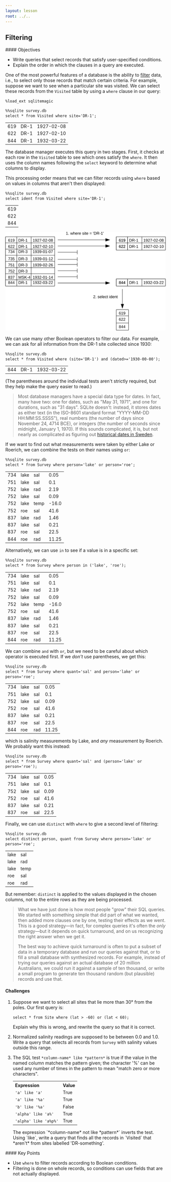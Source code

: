 ```yaml
---
layout: lesson
root: ../..
---
```


## Filtering


<div class="objectives" markdown="1">
#### Objectives

*   Write queries that select records that satisfy user-specified conditions.
*   Explain the order in which the clauses in a query are executed.
</div>


One of the most powerful features of a database is
the ability to [filter](../../gloss.html#filter) data,
i.e.,
to select only those records that match certain criteria.
For example,
suppose we want to see when a particular site was visited.
We can select these records from the `Visited` table
by using a `where` clause in our query:


<pre class="in"><code>%load_ext sqlitemagic</code></pre>


<pre class="in"><code>%%sqlite survey.db
select * from Visited where site=&#39;DR-1&#39;;</code></pre>

<div class="out"><table>
<tr><td>619</td><td>DR-1</td><td>1927-02-08</td></tr>
<tr><td>622</td><td>DR-1</td><td>1927-02-10</td></tr>
<tr><td>844</td><td>DR-1</td><td>1932-03-22</td></tr>
</table></div>


The database manager executes this query in two stages.
First,
it checks at each row in the `Visited` table
to see which ones satisfy the `where`.
It then uses the column names following the `select` keyword
to determine what columns to display.


This processing order means that
we can filter records using `where`
based on values in columns that aren't then displayed:


<pre class="in"><code>%%sqlite survey.db
select ident from Visited where site=&#39;DR-1&#39;;</code></pre>

<div class="out"><table>
<tr><td>619</td></tr>
<tr><td>622</td></tr>
<tr><td>844</td></tr>
</table></div>


<img src="img/sql-filter.svg" alt="SQL Filtering in Action" />


We can use many other Boolean operators to filter our data.
For example,
we can ask for all information from the DR-1 site collected since 1930:


<pre class="in"><code>%%sqlite survey.db
select * from Visited where (site=&#39;DR-1&#39;) and (dated&gt;=&#39;1930-00-00&#39;);</code></pre>

<div class="out"><table>
<tr><td>844</td><td>DR-1</td><td>1932-03-22</td></tr>
</table></div>


(The parentheses around the individual tests aren't strictly required,
but they help make the query easier to read.)

> Most database managers have a special data type for dates.
> In fact, many have two:
> one for dates,
> such as "May 31, 1971",
> and one for durations,
> such as "31 days".
> SQLite doesn't:
> instead,
> it stores dates as either text
> (in the ISO-8601 standard format "YYYY-MM-DD HH:MM:SS.SSSS"),
> real numbers
> (the number of days since November 24, 4714 BCE),
> or integers
> (the number of seconds since midnight, January 1, 1970).
> If this sounds complicated,
> it is,
> but not nearly as complicated as figuring out
> [historical dates in Sweden](http://en.wikipedia.org/wiki/Swedish_calendar).


If we want to find out what measurements were taken by either Lake or Roerich,
we can combine the tests on their names using `or`:


<pre class="in"><code>%%sqlite survey.db
select * from Survey where person=&#39;lake&#39; or person=&#39;roe&#39;;</code></pre>

<div class="out"><table>
<tr><td>734</td><td>lake</td><td>sal</td><td>0.05</td></tr>
<tr><td>751</td><td>lake</td><td>sal</td><td>0.1</td></tr>
<tr><td>752</td><td>lake</td><td>rad</td><td>2.19</td></tr>
<tr><td>752</td><td>lake</td><td>sal</td><td>0.09</td></tr>
<tr><td>752</td><td>lake</td><td>temp</td><td>-16.0</td></tr>
<tr><td>752</td><td>roe</td><td>sal</td><td>41.6</td></tr>
<tr><td>837</td><td>lake</td><td>rad</td><td>1.46</td></tr>
<tr><td>837</td><td>lake</td><td>sal</td><td>0.21</td></tr>
<tr><td>837</td><td>roe</td><td>sal</td><td>22.5</td></tr>
<tr><td>844</td><td>roe</td><td>rad</td><td>11.25</td></tr>
</table></div>


Alternatively,
we can use `in` to see if a value is in a specific set:


<pre class="in"><code>%%sqlite survey.db
select * from Survey where person in (&#39;lake&#39;, &#39;roe&#39;);</code></pre>

<div class="out"><table>
<tr><td>734</td><td>lake</td><td>sal</td><td>0.05</td></tr>
<tr><td>751</td><td>lake</td><td>sal</td><td>0.1</td></tr>
<tr><td>752</td><td>lake</td><td>rad</td><td>2.19</td></tr>
<tr><td>752</td><td>lake</td><td>sal</td><td>0.09</td></tr>
<tr><td>752</td><td>lake</td><td>temp</td><td>-16.0</td></tr>
<tr><td>752</td><td>roe</td><td>sal</td><td>41.6</td></tr>
<tr><td>837</td><td>lake</td><td>rad</td><td>1.46</td></tr>
<tr><td>837</td><td>lake</td><td>sal</td><td>0.21</td></tr>
<tr><td>837</td><td>roe</td><td>sal</td><td>22.5</td></tr>
<tr><td>844</td><td>roe</td><td>rad</td><td>11.25</td></tr>
</table></div>


We can combine `and` with `or`,
but we need to be careful about which operator is executed first.
If we *don't* use parentheses,
we get this:


<pre class="in"><code>%%sqlite survey.db
select * from Survey where quant=&#39;sal&#39; and person=&#39;lake&#39; or person=&#39;roe&#39;;</code></pre>

<div class="out"><table>
<tr><td>734</td><td>lake</td><td>sal</td><td>0.05</td></tr>
<tr><td>751</td><td>lake</td><td>sal</td><td>0.1</td></tr>
<tr><td>752</td><td>lake</td><td>sal</td><td>0.09</td></tr>
<tr><td>752</td><td>roe</td><td>sal</td><td>41.6</td></tr>
<tr><td>837</td><td>lake</td><td>sal</td><td>0.21</td></tr>
<tr><td>837</td><td>roe</td><td>sal</td><td>22.5</td></tr>
<tr><td>844</td><td>roe</td><td>rad</td><td>11.25</td></tr>
</table></div>


which is salinity measurements by Lake,
and *any* measurement by Roerich.
We probably want this instead:


<pre class="in"><code>%%sqlite survey.db
select * from Survey where quant=&#39;sal&#39; and (person=&#39;lake&#39; or person=&#39;roe&#39;);</code></pre>

<div class="out"><table>
<tr><td>734</td><td>lake</td><td>sal</td><td>0.05</td></tr>
<tr><td>751</td><td>lake</td><td>sal</td><td>0.1</td></tr>
<tr><td>752</td><td>lake</td><td>sal</td><td>0.09</td></tr>
<tr><td>752</td><td>roe</td><td>sal</td><td>41.6</td></tr>
<tr><td>837</td><td>lake</td><td>sal</td><td>0.21</td></tr>
<tr><td>837</td><td>roe</td><td>sal</td><td>22.5</td></tr>
</table></div>


Finally,
we can use `distinct` with `where`
to give a second level of filtering:


<pre class="in"><code>%%sqlite survey.db
select distinct person, quant from Survey where person=&#39;lake&#39; or person=&#39;roe&#39;;</code></pre>

<div class="out"><table>
<tr><td>lake</td><td>sal</td></tr>
<tr><td>lake</td><td>rad</td></tr>
<tr><td>lake</td><td>temp</td></tr>
<tr><td>roe</td><td>sal</td></tr>
<tr><td>roe</td><td>rad</td></tr>
</table></div>


But remember:
`distinct` is applied to the values displayed in the chosen columns,
not to the entire rows as they are being processed.

> What we have just done is how most people "grow" their SQL queries.
> We started with something simple that did part of what we wanted,
> then added more clauses one by one,
> testing their effects as we went.
> This is a good strategy&mdash;in fact,
> for complex queries it's often the *only* strategy&mdash;but
> it depends on quick turnaround,
> and on us recognizing the right answer when we get it.
>     
> The best way to achieve quick turnaround is often
> to put a subset of data in a temporary database
> and run our queries against that,
> or to fill a small database with synthesized records.
> For example,
> instead of trying our queries against an actual database of 20 million Australians,
> we could run it against a sample of ten thousand,
> or write a small program to generate ten thousand random (but plausible) records
> and use that.


#### Challenges

1.  Suppose we want to select all sites that lie more than 30&deg; from the poles.
    Our first query is:

    ~~~
    select * from Site where (lat > -60) or (lat < 60);
    ~~~

    Explain why this is wrong,
    and rewrite the query so that it is correct.

2.  Normalized salinity readings are supposed to be between 0.0 and 1.0.
    Write a query that selects all records from `Survey`
    with salinity values outside this range.

3.  The SQL test `*column-name* like *pattern*`
    is true if the value in the named column
    matches the pattern given;
    the character '%' can be used any number of times in the pattern
    to mean "match zero or more characters".

    <table>
      <tr> <th>Expression</th> <th>Value</th> </tr>
      <tr> <td><code>'a' like 'a'</code></td> <td>True</td> </tr>
      <tr> <td><code>'a' like '%a'</code></td> <td>True</td> </tr>
      <tr> <td><code>'b' like '%a'</code></td> <td>False</td> </tr>
      <tr> <td><code>'alpha' like 'a%'</code></td> <td>True</td> </tr>
      <tr> <td><code>'alpha' like 'a%p%'</code></td> <td>True</td> </tr>
    </table>
    The expression `*column-name* not like *pattern*`
    inverts the test.
    Using `like`,
    write a query that finds all the records in `Visited`
    that *aren't* from sites labelled 'DR-something'.


<div class="keypoints" markdown="1">
#### Key Points

*   Use `where` to filter records according to Boolean conditions.
*   Filtering is done on whole records,
    so conditions can use fields that are not actually displayed.
</div>
